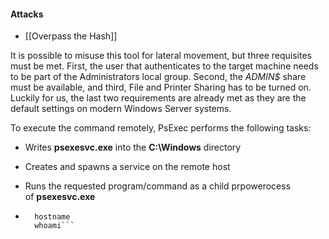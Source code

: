 #### Attacks
- [[Overpass the Hash]]

It is possible to misuse this tool for lateral movement, but three requisites must be met. First, the user that authenticates to the target machine needs to be part of the Administrators local group. Second, the _ADMIN$_ share must be available, and third, File and Printer Sharing has to be turned on. Luckily for us, the last two requirements are already met as they are the default settings on modern Windows Server systems.

To execute the command remotely, PsExec performs the following tasks:

- Writes **psexesvc.exe** into the **C:\Windows** directory
    
- Creates and spawns a service on the remote host
    
- Runs the requested program/command as a child prpowerocess of **psexesvc.exe**
    
- ```./PsExec64.exe
    hostname
    whoami```
    ```